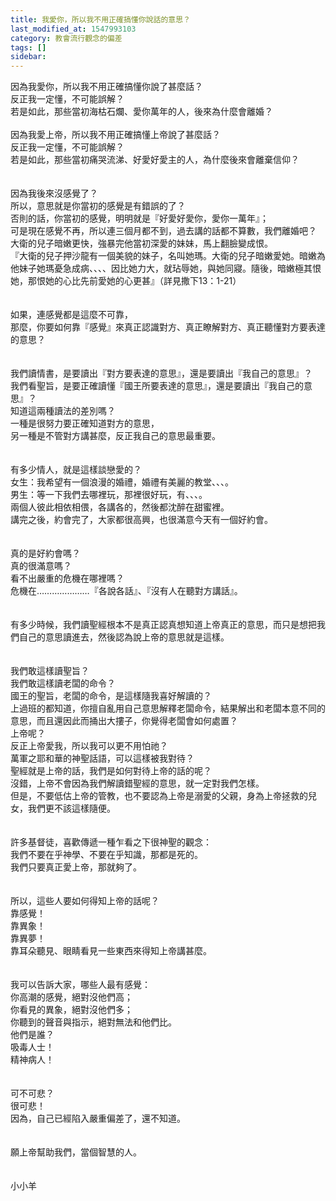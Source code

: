 ```yaml
---
title: 我愛你，所以我不用正確搞懂你說話的意思？
last_modified_at: 1547993103
category: 教會流行觀念的偏差
tags: []
sidebar: 
---
```


<p>因為我愛你，所以我不用正確搞懂你說了甚麼話？<br/>反正我一定懂，不可能誤解？<br/>若是如此，那些當初海枯石爛、愛你萬年的人，後來為什麼會離婚？<br/><!--more--><br/>因為我愛上帝，所以我不用正確搞懂上帝說了甚麼話？<br/>反正我一定懂，不可能誤解？<br/>若是如此，那些當初痛哭流涕、好愛好愛主的人，為什麼後來會離棄信仰？<br/><br/><br/>因為我後來沒感覺了？<br/>所以，意思就是你當初的感覺是有錯誤的了？<br/>否則的話，你當初的感覺，明明就是『好愛好愛你，愛你一萬年』；<br/>可是現在感覺不再，所以連三個月都不到，過去講的話都不算數，我們離婚吧？<br/>大衛的兒子暗嫩更快，強暴完他當初深愛的妹妹，馬上翻臉變成恨。<br/>『大衛的兒子押沙龍有一個美貌的妹子，名叫她瑪。大衛的兒子暗嫩愛她。暗嫩為他妹子她瑪憂急成病、、、、因比她力大，就玷辱她，與她同寢。隨後，暗嫩極其恨她，那恨她的心比先前愛她的心更甚』（詳見撒下13：1-21）<br/><br/><br/>如果，連感覺都是這麼不可靠，<br/>那麼，你要如何靠『感覺』來真正認識對方、真正瞭解對方、真正聽懂對方要表達的意思？<br/><br/><br/>我們讀情書，是要讀出『對方要表達的意思』，還是要讀出『我自己的意思』？<br/>我們看聖旨，是要正確讀懂『國王所要表達的意思』，還是要讀出『我自己的意思』？<br/>知道這兩種讀法的差別嗎？<br/>一種是很努力要正確知道對方的意思，<br/>另一種是不管對方講甚麼，反正我自己的意思最重要。<br/><br/><br/>有多少情人，就是這樣談戀愛的？<br/>女生：我希望有一個浪漫的婚禮，婚禮有美麗的教堂、、、。<br/>男生：等一下我們去哪裡玩，那裡很好玩，有、、、。<br/>兩個人彼此相依相偎，各講各的，然後都沈醉在甜蜜裡。<br/>講完之後，約會完了，大家都很高興，也很滿意今天有一個好約會。<br/><br/><br/>真的是好約會嗎？<br/>真的很滿意嗎？<br/>看不出嚴重的危機在哪裡嗎？<br/>危機在…………………『各說各話』、『沒有人在聽對方講話』。<br/><br/><br/>有多少時候，我們讀聖經根本不是真正認真想知道上帝真正的意思，而只是想把我們自己的意思讀進去，然後認為說上帝的意思就是這樣。<br/><br/><br/>我們敢這樣讀聖旨？<br/>我們敢這樣讀老闆的命令？<br/>國王的聖旨，老闆的命令，是這樣隨我喜好解讀的？<br/>上過班的都知道，你擅自亂用自己意思解釋老闆命令，結果解出和老闆本意不同的意思，而且還因此而捅出大摟子，你覺得老闆會如何處置？<br/>上帝呢？<br/>反正上帝愛我，所以我可以更不用怕祂？<br/>萬軍之耶和華的神聖話語，可以這樣被我對待？<br/>聖經就是上帝的話，我們是如何對待上帝的話的呢？<br/>沒錯，上帝不會因為我們解讀錯聖經的意思，就一定對我們怎樣。<br/>但是，不要低估上帝的管教，也不要認為上帝是溺愛的父親，身為上帝拯救的兒女，我們更不該這樣隨便。<br/><br/><br/>許多基督徒，喜歡傳遞一種乍看之下很神聖的觀念：<br/>我們不要在乎神學、不要在乎知識，那都是死的。<br/>我們只要真正愛上帝，那就夠了。<br/><br/><br/>所以，這些人要如何得知上帝的話呢？<br/>靠感覺！<br/>靠異象！<br/>靠異夢！<br/>靠耳朵聽見、眼睛看見一些東西來得知上帝講甚麼。<br/><br/><br/>我可以告訴大家，哪些人最有感覺：<br/>你高潮的感覺，絕對沒他們高；<br/>你看見的異象，絕對沒他們多；<br/>你聽到的聲音與指示，絕對無法和他們比。<br/>他們是誰？<br/>吸毒人士！<br/>精神病人！<br/><br/><br/>可不可悲？<br/>很可悲！<br/>因為，自己已經陷入嚴重偏差了，還不知道。<br/><br/><br/>願上帝幫助我們，當個智慧的人。<br/><br/><br/>小小羊<br/></p>